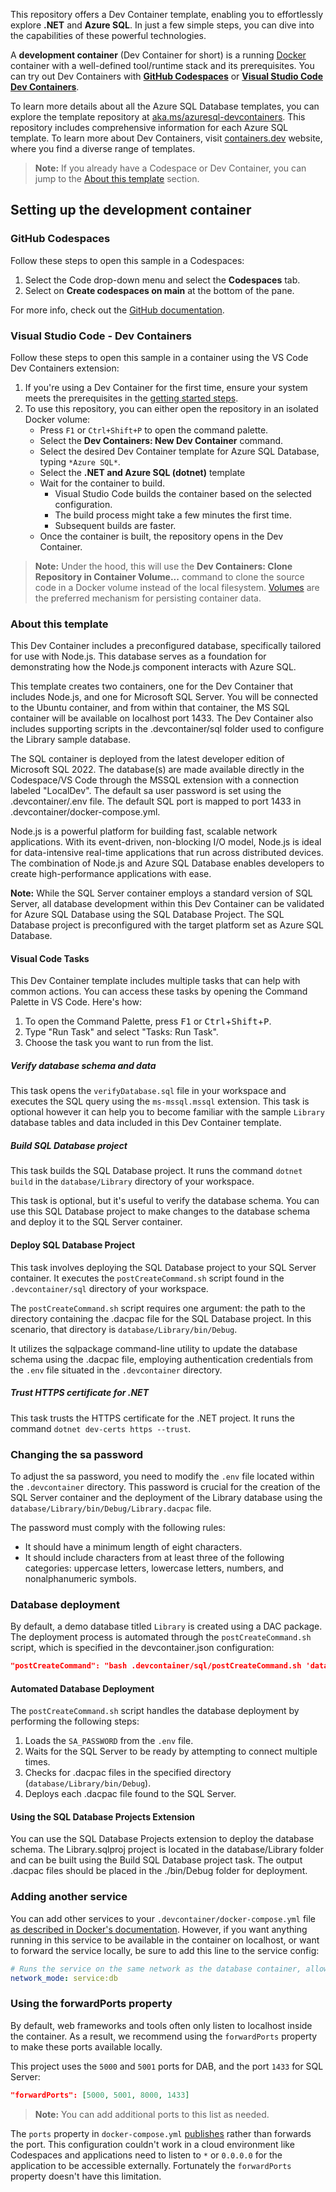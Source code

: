 
This repository offers a Dev Container template, enabling you to effortlessly explore **.NET** and **Azure SQL**. In just a few simple steps, you can dive into the capabilities of these powerful technologies.

A **development container** (Dev Container for short) is a running [Docker](https://www.docker.com) container with a well-defined tool/runtime stack and its prerequisites. You can try out Dev Containers with **[GitHub Codespaces](https://github.com/features/codespaces)** or **[Visual Studio Code Dev Containers](https://aka.ms/vscode-remote/containers)**.

To learn more details about all the Azure SQL Database templates, you can explore the template repository at [aka.ms/azuresql-devcontainers](https://aka.ms/azuresql-devcontainers). This repository includes comprehensive information for each Azure SQL template. To learn more about Dev Containers, visit [containers.dev](https://containers.dev/) website, where you find a diverse range of templates.

> **Note:** If you already have a Codespace or Dev Container, you can jump to the [About this template](#about-this-template) section.

## Setting up the development container

### GitHub Codespaces

Follow these steps to open this sample in a Codespaces:

1. Select the Code drop-down menu and select the **Codespaces** tab.
2. Select on **Create codespaces on main** at the bottom of the pane.

For more info, check out the [GitHub documentation](https://docs.github.com/en/free-pro-team@latest/github/developing-online-with-codespaces/creating-a-codespace#creating-a-codespace).

### Visual Studio Code - Dev Containers

Follow these steps to open this sample in a container using the VS Code Dev Containers extension:

1. If you're using a Dev Container for the first time, ensure your system meets the prerequisites in the [getting started steps](https://aka.ms/vscode-remote/containers/getting-started).
2. To use this repository, you can either open the repository in an isolated Docker volume:
    - Press `F1` or `Ctrl+Shift+P` to open the command palette.
    - Select the **Dev Containers: New Dev Container** command.
    - Select the desired Dev Container template for Azure SQL Database, typing `*Azure SQL*`.
    - Select the **.NET and Azure SQL (dotnet)** template
    - Wait for the container to build.
        - Visual Studio Code builds the container based on the selected configuration.
        - The build process might take a few minutes the first time.
        - Subsequent builds are faster.
    - Once the container is built, the repository opens in the Dev Container.

> **Note:** Under the hood, this will use the **Dev Containers: Clone Repository in Container Volume...** command to clone the source code in a Docker volume instead of the local filesystem. [Volumes](https://docs.docker.com/storage/volumes/) are the preferred mechanism for persisting container data.

### About this template

This Dev Container includes a preconfigured database, specifically tailored for use with Node.js. This database serves as a foundation for demonstrating how the Node.js component interacts with Azure SQL.

This template creates two containers, one for the Dev Container that includes Node.js, and one for Microsoft SQL Server. You will be connected to the Ubuntu container, and from within that container, the MS SQL container will be available on localhost port 1433. The Dev Container also includes supporting scripts in the .devcontainer/sql folder used to configure the Library sample database.

The SQL container is deployed from the latest developer edition of Microsoft SQL 2022. The database(s) are made available directly in the Codespace/VS Code through the MSSQL extension with a connection labeled "LocalDev". The default sa user password is set using the .devcontainer/.env file. The default SQL port is mapped to port 1433 in .devcontainer/docker-compose.yml.

Node.js is a powerful platform for building fast, scalable network applications. With its event-driven, non-blocking I/O model, Node.js is ideal for data-intensive real-time applications that run across distributed devices. The combination of Node.js and Azure SQL Database enables developers to create high-performance applications with ease.


**Note:**
While the SQL Server container employs a standard version of SQL Server, all database development within this Dev Container can be validated for Azure SQL Database using the SQL Database Project. The SQL Database project is preconfigured with the target platform set as Azure SQL Database.

#### Visual Code Tasks

This Dev Container template includes multiple tasks that can help with common actions. You can access these tasks by opening the Command Palette in VS Code. Here's how:

1. To open the Command Palette, press <kbd>F1</kbd> or <kbd>Ctrl</kbd>+<kbd>Shift</kbd>+<kbd>P</kbd>.
2. Type "Run Task" and select "Tasks: Run Task".
3. Choose the task you want to run from the list.

##### Verify database schema and data

This task opens the `verifyDatabase.sql` file in your workspace and executes the SQL query using the `ms-mssql.mssql` extension. This task is optional however it can help you to become familiar with the sample `Library` database tables and data included in this Dev Container template.

##### Build SQL Database project

This task builds the SQL Database project. It runs the command `dotnet build` in the `database/Library` directory of your workspace.

This task is optional, but it's useful to verify the database schema. You can use this SQL Database project to make changes to the database schema and deploy it to the SQL Server container.

#### Deploy SQL Database Project

This task involves deploying the SQL Database project to your SQL Server container. It executes the `postCreateCommand.sh` script found in the `.devcontainer/sql` directory of your workspace.

The `postCreateCommand.sh` script requires one argument: the path to the directory containing the .dacpac file for the SQL Database project. In this scenario, that directory is `database/Library/bin/Debug`.

It utilizes the sqlpackage command-line utility to update the database schema using the .dacpac file, employing authentication credentials from the `.env` file situated in the `.devcontainer` directory.

##### Trust HTTPS certificate for .NET

This task trusts the HTTPS certificate for the .NET project. It runs the command `dotnet dev-certs https --trust`.

### Changing the sa password

To adjust the sa password, you need to modify the `.env` file located within the `.devcontainer` directory. This password is crucial for the creation of the SQL Server container and the deployment of the Library database using the `database/Library/bin/Debug/Library.dacpac` file.

The password must comply with the following rules:

- It should have a minimum length of eight characters.
- It should include characters from at least three of the following categories: uppercase letters, lowercase letters, numbers, and nonalphanumeric symbols.

### Database deployment

By default, a demo database titled `Library` is created using a DAC package. The deployment process is automated through the `postCreateCommand.sh` script, which is specified in the devcontainer.json configuration:

```json
"postCreateCommand": "bash .devcontainer/sql/postCreateCommand.sh 'database/Library/bin/Debug'"
```

#### Automated Database Deployment

The `postCreateCommand.sh` script handles the database deployment by performing the following steps:

1. Loads the `SA_PASSWORD` from the `.env` file.
1. Waits for the SQL Server to be ready by attempting to connect multiple times.
1. Checks for .dacpac files in the specified directory (`database/Library/bin/Debug`).
1. Deploys each .dacpac file found to the SQL Server.

#### Using the SQL Database Projects Extension

You can use the SQL Database Projects extension to deploy the database schema. The Library.sqlproj project is located in the database/Library folder and can be built using the Build SQL Database project task. The output .dacpac files should be placed in the ./bin/Debug folder for deployment.

### Adding another service

You can add other services to your `.devcontainer/docker-compose.yml` file [as described in Docker's documentation](https://docs.docker.com/compose/compose-file/#service-configuration-reference). However, if you want anything running in this service to be available in the container on localhost, or want to forward the service locally, be sure to add this line to the service config:

```yaml
# Runs the service on the same network as the database container, allows "forwardPorts" in devcontainer.json function.
network_mode: service:db
```

### Using the forwardPorts property

By default, web frameworks and tools often only listen to localhost inside the container. As a result, we recommend using the `forwardPorts` property to make these ports available locally.

This project uses the `5000` and `5001` ports for DAB, and the port `1433` for SQL Server:

```json
"forwardPorts": [5000, 5001, 8000, 1433]
```
> **Note:** You can add additional ports to this list as needed.

The `ports` property in `docker-compose.yml` [publishes](https://docs.docker.com/config/containers/container-networking/#published-ports) rather than forwards the port. This configuration couldn't work in a cloud environment like Codespaces and applications need to listen to `*` or `0.0.0.0` for the application to be accessible externally. Fortunately the `forwardPorts` property doesn't have this limitation.